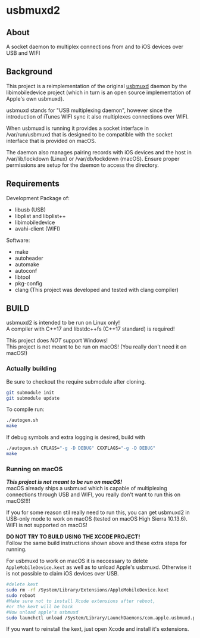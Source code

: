 # usbmuxd2

## About
A socket daemon to multiplex connections from and to iOS devices over USB and WIFI

## Background
This project is a reimplementation of the original [usbmuxd](https://github.com/libimobiledevice/usbmuxd) daemon by the libimobiledevice project (which in turn is an open source implementation of Apple's own usbmuxd).

usbmuxd stands for "USB multiplexing daemon", however since the introduction of iTunes WIFI sync it also multiplexes connections over WIFI.

When usbmuxd is running it provides a socket interface in /var/run/usbmuxd that is designed to be compatible with the socket interface that is provided on macOS.

The daemon also manages pairing records with iOS devices and the host in /var/lib/lockdown (Linux) or /var/db/lockdown (macOS). Ensure proper permissions are setup for the daemon to access the directory.

## Requirements

Development Package of:
* libusb (USB)
* libplist and libplist++
* libimobiledevice
* avahi-client (WIFI)

Software:
* make
* autoheader
* automake
* autoconf
* libtool
* pkg-config
* clang (This project was developed and tested with clang compiler)

## BUILD
usbmuxd2 is intended to be run on Linux only!\
A compiler with C++17 and libstdc++fs (C++17 standard) is required!

This project does *NOT* support Windows!\
This project is not meant to be run on macOS! (You really don't need it on macOS!)


### Actually building
Be sure to checkout the require submodule after cloning.
```bash
git submodule init
git submodule update
```

To compile run:

```bash
./autogen.sh
make
```

If debug symbols and extra logging is desired, build with
```bash
./autogen.sh CFLAGS="-g -D DEBUG" CXXFLAGS="-g -D DEBUG"
make
```


### Running on macOS
***This project is not meant to be run on macOS!***  
macOS already ships a usbmuxd which is capable of multiplexing connections through USB and WIFI, you really don't want to run this on macOS!!!!

If you for some reason stil really need to run this, you can get usbmuxd2 in USB-only mode to work on macOS (tested on macOS High Sierra 10.13.6).  
WIFI is not supported on macOS!

**DO NOT TRY TO BUILD USING THE XCODE PROJECT!**  
Follow the same build instructions shown above and these extra steps for running.

For usbmuxd to work on macOS it is neccessary to delete `AppleMobileDevice.kext` as well as to unload Apple's usbmuxd.
Otherwise it is not possible to claim iOS devices over USB.
```bash
#delete kext
sudo rm -rf /System/Library/Extensions/AppleMobileDevice.kext
sudo reboot
#Make sure not to install Xcode extensions after reboot,
#or the kext will be back
#Now unload apple's usbmuxd
sudo launchctl unload /System/Library/LaunchDaemons/com.apple.usbmuxd.plist
```
If you want to reinstall the kext, just open Xcode and install it's extensions.
